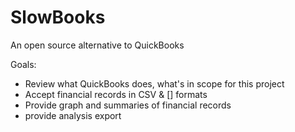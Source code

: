 # SlowBooks
An open source alternative to QuickBooks


Goals:
 - Review what QuickBooks does, what's in scope for this project
 - Accept financial records in CSV & [] formats
 - Provide graph and summaries of financial records
 - provide analysis export
   
